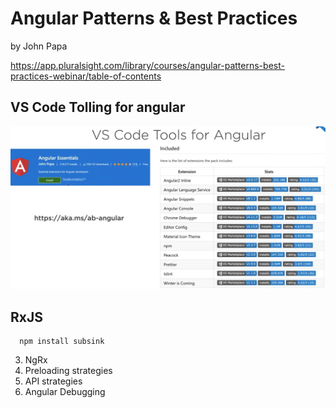 # Angular Patterns & Best Practices

by John Papa

https://app.pluralsight.com/library/courses/angular-patterns-best-practices-webinar/table-of-contents

## VS Code Tolling for angular

![](./vscode-for-angular.png)

## RxJS

```
  npm install subsink
```

3. NgRx
4. Preloading strategies
5. API strategies
6. Angular Debugging
